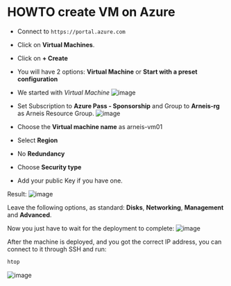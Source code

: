 # HOWTO create VM on Azure

- Connect to `https://portal.azure.com`

- Click on **Virtual Machines**.

- Click on **+ Create**

- You will have 2 options: **Virtual Machine** or **Start with a preset configuration**

- We started with _Virtual Machine_
![image](https://user-images.githubusercontent.com/51110452/151772083-4b618e60-7141-4503-8560-4ecc4fc3b214.png)

- Set Subscription to **Azure Pass - Sponsorship** and Group to **Arneis-rg** as Arneis Resource Group.
![image](https://user-images.githubusercontent.com/51110452/151772456-3480cbc5-a8c4-4e4a-a692-0f8c3973d095.png)

- Choose the **Virtual machine name** as arneis-vm01

- Select **Region**

- No **Redundancy**

- Choose **Security type**

- Add your public Key if you have one.

Result:
![image](https://user-images.githubusercontent.com/51110452/151773952-0e301a1b-f51b-472c-9836-8d4760c69efc.png)

Leave the following options, as standard: **Disks**, **Networking**, **Management** and **Advanced**.

Now you just have to wait for the deployment to complete:
![image](https://user-images.githubusercontent.com/51110452/151774378-89350506-a4d9-4a03-9efb-e0cd6747f604.png)

After the machine is deployed, and you got the correct IP address, you can connect to it through SSH and run:
```bash
htop
```

![image](https://user-images.githubusercontent.com/51110452/151774694-89f4b84d-ce23-4d19-ab25-b5ba9854838e.png)
